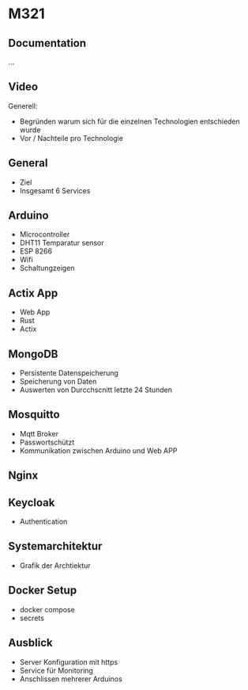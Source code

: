 # M321

## Documentation

...

## Video

Generell:
- Begründen warum sich für die einzelnen Technologien entschieden wurde
- Vor / Nachteile pro Technologie

## General
- Ziel
- Insgesamt 6 Services 

## Arduino
- Microcontroller
- DHT11 Temparatur sensor
- ESP 8266
- Wifi
- Schaltungzeigen

## Actix App
- Web App
- Rust
- Actix

## MongoDB
- Persistente Datenspeicherung
- Speicherung von Daten
- Auswerten von Durcchscnitt letzte 24 Stunden

## Mosquitto
- Mqtt Broker
- Passwortschützt
- Kommunikation zwischen Arduino und Web APP

## Nginx


## Keycloak
- Authentication

## Systemarchitektur
- Grafik der Archtiektur

## Docker Setup
- docker compose
- secrets

## Ausblick
- Server Konfiguration mit https
- Service für Monitoring
- Anschlissen mehrerer Arduinos
